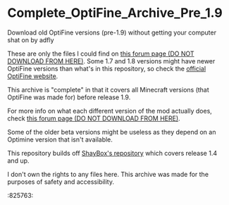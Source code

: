 # Complete_OptiFine_Archive_Pre_1.9
Download old OptiFine versions (pre-1.9) without getting your computer shat on by adfly

These are only the files I could find on [this forum page (DO NOT DOWNLOAD FROM HERE)](https://www.minecraftforum.net/forums/mapping-and-modding-java-edition/minecraft-mods/1286605-b1-4-1-9-optifine-history). Some 1.7 and 1.8 versions might have newer OptiFine versions than what's in this repository, so check the [official OptiFine website]([url](https://optifine.net/downloads)https://optifine.net/downloads).

This archive is "complete" in that it covers all Minecraft versions (that OptiFine was made for) before release 1.9.

For more info on what each different version of the mod actually does, check [this forum page (DO NOT DOWNLOAD FROM HERE)](https://www.minecraftforum.net/forums/mapping-and-modding-java-edition/minecraft-mods/1286605-b1-4-1-9-optifine-history).

Some of the older beta versions might be useless as they depend on an Optimine version that isn't available.

This repository builds off [ShayBox's repository](https://github.com/ShayBox/OptiFine-Versions) which covers release 1.4 and up.

I don't own the rights to any files here. This archive was made for the purposes of safety and accessibility.

:825763:
